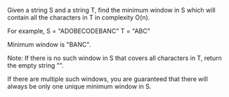 
Given a string S and a string T, find the minimum window in S which will contain all the characters in T in complexity O(n).



For example,
S = "ADOBECODEBANC"
T = "ABC"


Minimum window is "BANC".



Note:
If there is no such window in S that covers all characters in T, return the empty string "".


If there are multiple such windows, you are guaranteed that there will always be only one unique minimum window in S.
